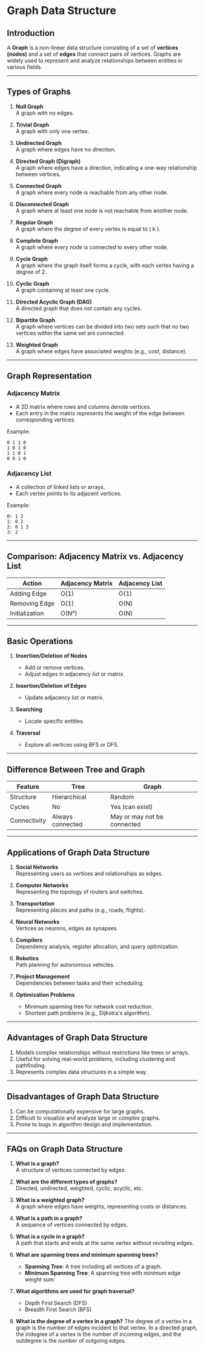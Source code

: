 # Graph Data Structure

## **Introduction**  
A **Graph** is a non-linear data structure consisting of a set of **vertices (nodes)** and a set of **edges** that connect pairs of vertices. Graphs are widely used to represent and analyze relationships between entities in various fields.

---

## **Types of Graphs**

1. **Null Graph**  
   A graph with no edges.

2. **Trivial Graph**  
   A graph with only one vertex.

3. **Undirected Graph**  
   A graph where edges have no direction.

4. **Directed Graph (Digraph)**  
   A graph where edges have a direction, indicating a one-way relationship between vertices.

5. **Connected Graph**  
   A graph where every node is reachable from any other node.

6. **Disconnected Graph**  
   A graph where at least one node is not reachable from another node.

7. **Regular Graph**  
   A graph where the degree of every vertex is equal to \( k \).

8. **Complete Graph**  
   A graph where every node is connected to every other node.

9. **Cycle Graph**  
   A graph where the graph itself forms a cycle, with each vertex having a degree of 2.

10. **Cyclic Graph**  
    A graph containing at least one cycle.

11. **Directed Acyclic Graph (DAG)**  
    A directed graph that does not contain any cycles.

12. **Bipartite Graph**  
    A graph where vertices can be divided into two sets such that no two vertices within the same set are connected.

13. **Weighted Graph**  
    A graph where edges have associated weights (e.g., cost, distance).

---

## **Graph Representation**

### **Adjacency Matrix**  
- A 2D matrix where rows and columns denote vertices.  
- Each entry in the matrix represents the weight of the edge between corresponding vertices.

Example: 
``` 
0 1 1 0
1 0 1 0
1 1 0 1
0 0 1 0
```


### **Adjacency List**  
- A collection of linked lists or arrays.  
- Each vertex points to its adjacent vertices.

Example:  
```
0: 1 2
1: 0 2
2: 0 1 3
3: 2
```


---

## **Comparison: Adjacency Matrix vs. Adjacency List**

| **Action**          | **Adjacency Matrix** | **Adjacency List** |  
|----------------------|----------------------|--------------------|  
| Adding Edge          | O(1)                | O(1)               |  
| Removing Edge        | O(1)                | O(N)               |  
| Initialization       | O(N²)               | O(N)               |  

---

## **Basic Operations**

1. **Insertion/Deletion of Nodes**  
   - Add or remove vertices.  
   - Adjust edges in adjacency list or matrix.

2. **Insertion/Deletion of Edges**  
   - Update adjacency list or matrix.

3. **Searching**  
   - Locate specific entities.

4. **Traversal**  
   - Explore all vertices using BFS or DFS.

---

## **Difference Between Tree and Graph**

| **Feature**  | **Tree**         | **Graph**          |  
|--------------|------------------|--------------------|  
| Structure    | Hierarchical     | Random             |  
| Cycles       | No               | Yes (can exist)    |  
| Connectivity | Always connected | May or may not be connected |  

---

## **Applications of Graph Data Structure**

1. **Social Networks**  
   Representing users as vertices and relationships as edges.

2. **Computer Networks**  
   Representing the topology of routers and switches.

3. **Transportation**  
   Representing places and paths (e.g., roads, flights).

4. **Neural Networks**  
   Vertices as neurons, edges as synapses.

5. **Compilers**  
   Dependency analysis, register allocation, and query optimization.

6. **Robotics**  
   Path planning for autonomous vehicles.

7. **Project Management**  
   Dependencies between tasks and their scheduling.

8. **Optimization Problems**  
   - Minimum spanning tree for network cost reduction.  
   - Shortest path problems (e.g., Dijkstra's algorithm).

---

## **Advantages of Graph Data Structure**

1. Models complex relationships without restrictions like trees or arrays.  
2. Useful for solving real-world problems, including clustering and pathfinding.  
3. Represents complex data structures in a simple way.  

---

## **Disadvantages of Graph Data Structure**

1. Can be computationally expensive for large graphs.  
2. Difficult to visualize and analyze large or complex graphs.  
3. Prone to bugs in algorithm design and implementation.  

---

## **FAQs on Graph Data Structure**

1. **What is a graph?**  
   A structure of vertices connected by edges.

2. **What are the different types of graphs?**  
   Directed, undirected, weighted, cyclic, acyclic, etc.

3. **What is a weighted graph?**  
   A graph where edges have weights, representing costs or distances.

4. **What is a path in a graph?**  
   A sequence of vertices connected by edges.

5. **What is a cycle in a graph?**  
   A path that starts and ends at the same vertex without revisiting edges.

6. **What are spanning trees and minimum spanning trees?**  
   - **Spanning Tree**: A tree including all vertices of a graph.  
   - **Minimum Spanning Tree**: A spanning tree with minimum edge weight sum.

7. **What algorithms are used for graph traversal?**  
   - Depth First Search (DFS)  
   - Breadth First Search (BFS)

8. **What is the degree of a vertex in a graph?**
    The degree of a vertex in a graph is the number of edges incident to that vertex. In a directed graph, the indegree of a vertex is the number of incoming edges, and the outdegree is the number of outgoing edges.
